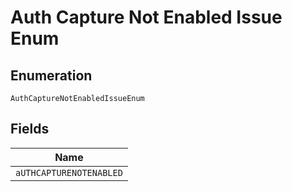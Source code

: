 
# Auth Capture Not Enabled Issue Enum

## Enumeration

`AuthCaptureNotEnabledIssueEnum`

## Fields

| Name |
|  --- |
| `aUTHCAPTURENOTENABLED` |

